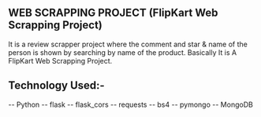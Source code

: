   ## WEB SCRAPPING PROJECT (FlipKart Web Scrapping Project)    
It is a review scrapper project where the comment and star & name of the person is shown by searching by name of the product.
Basically It is A FlipKart Web Scrapping Project.    

## Technology Used:- 
-- Python
-- flask
-- flask_cors
-- requests
-- bs4
-- pymongo
-- MongoDB
